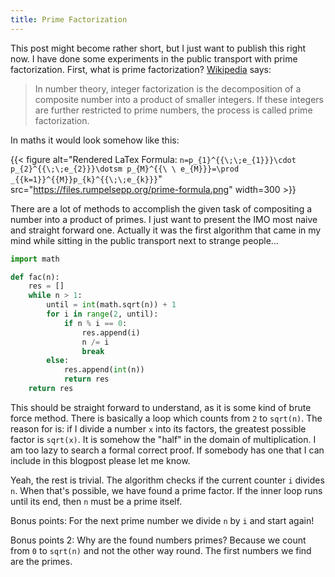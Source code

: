 ```yaml
---
title: Prime Factorization
---
```


This post might become rather short, but I just want to publish this right now.
I have done some experiments in the public transport with prime factorization.
First, what is prime factorization? [Wikipedia](https://en.wikipedia.org/wiki/Integer_factorization) says:

> In number theory, integer factorization is the decomposition of a composite
> number into a product of smaller integers. If these integers are further
> restricted to prime numbers, the process is called prime factorization.

In maths it would look somehow like this:

{{< figure alt="Rendered LaTex Formula: `n=p_{1}^{{\;\;e_{1}}}\cdot p_{2}^{{\;\;e_{2}}}\dotsm p_{M}^{{\ \ e_{M}}}=\prod _{{k=1}}^{{M}}p_{k}^{{\;\;e_{k}}}`" src="https://files.rumpelsepp.org/prime-formula.png" width=300 >}}

There are a lot of methods to accomplish the given task of compositing a number
into a product of primes. I just want to present the IMO most naive and straight
forward one. Actually it was the first algorithm that came in my mind while
sitting in the public transport next to strange people...

``` python
import math

def fac(n):
    res = []
    while n > 1:
        until = int(math.sqrt(n)) + 1
        for i in range(2, until):
            if n % i == 0:
                res.append(i)
                n /= i
                break
        else:
            res.append(int(n))
            return res
    return res
```

This should be straight forward to understand, as it is some kind of brute force
method. There is basically a loop which counts from `2` to `sqrt(n)`.
The reason for is: if I divide a number `x` into its factors, the greatest
possible factor is `sqrt(x)`. It is somehow the "half" in the domain of
multiplication. I am too lazy to search a formal correct proof. If somebody has
one that I can include in this blogpost please let me know.

Yeah, the rest is trivial. The algorithm checks if the current counter `i` divides
`n`. When that's possible, we have found a prime factor. If the inner loop
runs until its end, then `n` must be a prime itself.

Bonus points: For the next prime number we divide `n` by `i` and start again!

Bonus points 2: Why are the found numbers primes? Because we count from `0` to
`sqrt(n)` and not the other way round. The first numbers we find are the primes.
